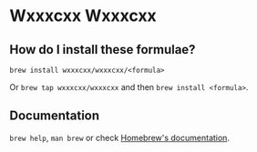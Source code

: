 # Wxxxcxx Wxxxcxx

## How do I install these formulae?

`brew install wxxxcxx/wxxxcxx/<formula>`

Or `brew tap wxxxcxx/wxxxcxx` and then `brew install <formula>`.

## Documentation

`brew help`, `man brew` or check [Homebrew's documentation](https://docs.brew.sh).
